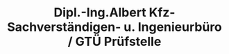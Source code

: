 ---
title: "Dipl.-Ing.Albert Kfz-Sachverständigen- u. Ingenieurbüro / GTÜ Prüfstelle"
url: /laubach/dipl-ing-albert-kfz-sachverstaendigen-u-ingenieurbuero-gtue-pruefstelle/
shop: Autowerkstatt
---